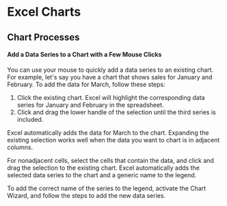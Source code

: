 # Excel Charts  

## Chart Processes  

#### Add a Data Series to a Chart with a Few Mouse Clicks  

You can use your mouse to quickly add a data series to an existing chart. For example, let's say you have a chart that shows sales for January and February. To add the data for March, follow these steps:  

1. Click the existing chart. Excel will highlight the corresponding data series for January and February in the spreadsheet.   
2. Click and drag the lower handle of the selection until the third series is included.   

Excel automatically adds the data for March to the chart. Expanding the existing selection works well when the data you want to chart is in adjacent columns.   

For nonadjacent cells, select the cells that contain the data, and click and drag the selection to the existing chart. Excel automatically adds the selected data series to the chart and a generic name to the legend.   

To add the correct name of the series to the legend, activate the Chart Wizard, and follow the steps to add the new data series.  

